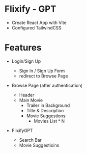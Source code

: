# Flixify - GPT

- Create React App with Vite
- Configured TailwindCSS


# Features
- Login/Sign Up
     - Sign In / Sign Up Form
     - redirect to Browse Page


- Browse Page (after authentication)
  - Header
  - Main Movie
    - Trailer in Background
    - Title & Description
    - Movie Suggestions
       - Movies List * N


- FlixifyGPT 
  - Search Bar
  - Movie Suggestioins